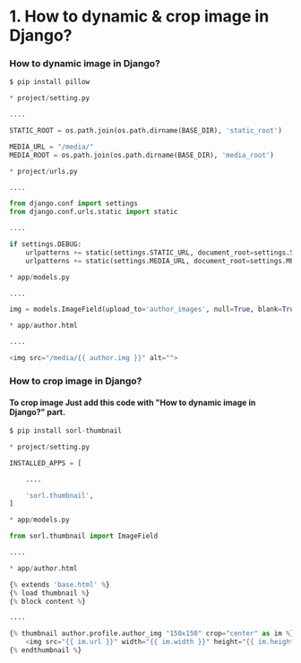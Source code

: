 # 1. How to dynamic & crop image in Django?

### How to dynamic image in Django?

```python
$ pip install pillow

* project/setting.py

....

STATIC_ROOT = os.path.join(os.path.dirname(BASE_DIR), 'static_root')

MEDIA_URL = "/media/"
MEDIA_ROOT = os.path.join(os.path.dirname(BASE_DIR), 'media_root')

* project/urls.py

....

from django.conf import settings
from django.conf.urls.static import static

....

if settings.DEBUG:
    urlpatterns += static(settings.STATIC_URL, document_root=settings.STATIC_ROOT)
    urlpatterns += static(settings.MEDIA_URL, document_root=settings.MEDIA_ROOT)

* app/models.py

....

img = models.ImageField(upload_to='author_images', null=True, blank=True)

* app/author.html

....

<img src="/media/{{ author.img }}" alt="">
```

### How to crop image in Django?

#### To crop image Just add this code with "How to dynamic image in Django?" part.
```python
$ pip install sorl-thumbnail

* project/setting.py

INSTALLED_APPS = [

	....

    'sorl.thumbnail',
]

* app/models.py

from sorl.thumbnail import ImageField

....

* app/author.html

{% extends 'base.html' %}
{% load thumbnail %}
{% block content %}

....

{% thumbnail author.profile.author_img "150x150" crop="center" as im %}
    <img src="{{ im.url }}" width="{{ im.width }}" height="{{ im.height }}">
{% endthumbnail %}
```